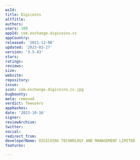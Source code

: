 ```yaml
---
wsId: 
title: Digicoins
altTitle: 
authors: 
users: 100
appId: com.exchange.digicoins.cc
appCountry: 
released: '2021-12-06'
updated: '2023-03-27'
version: '3.5.43'
stars: 
ratings: 
reviews: 
size: 
website: 
repository: 
issue: 
icon: com.exchange.digicoins.cc.jpg
bugbounty: 
meta: removed
verdict: fewusers
appHashes: 
date: '2023-10-16'
signer: 
reviewArchive: 
twitter: 
social: 
redirect_from: 
developerName: DIGICOINS TECHNOLOGY AND MANAGEMENT LIMITED
features: 

---
```


